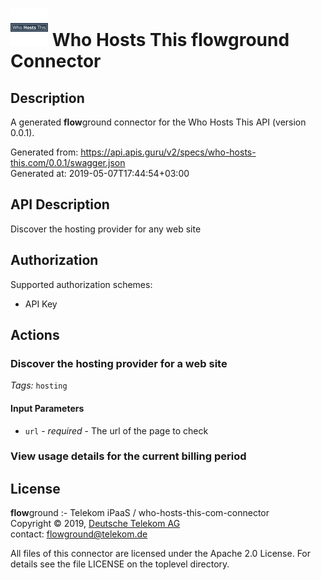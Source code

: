 # ![LOGO](logo.png) Who Hosts This **flow**ground Connector

## Description

A generated **flow**ground connector for the Who Hosts This API (version 0.0.1).

Generated from: https://api.apis.guru/v2/specs/who-hosts-this.com/0.0.1/swagger.json<br/>
Generated at: 2019-05-07T17:44:54+03:00

## API Description

Discover the hosting provider for any web site

## Authorization

Supported authorization schemes:
- API Key
## Actions

### Discover the hosting provider for a web site

*Tags:* `hosting`

#### Input Parameters
* `url` - _required_ - The url of the page to check

### View usage details for the current billing period

## License

**flow**ground :- Telekom iPaaS / who-hosts-this-com-connector<br/>
Copyright © 2019, [Deutsche Telekom AG](https://www.telekom.de)<br/>
contact: flowground@telekom.de

All files of this connector are licensed under the Apache 2.0 License. For details
see the file LICENSE on the toplevel directory.
